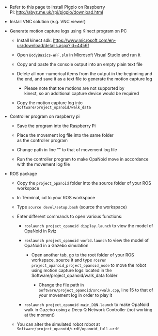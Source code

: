 -   Refer to this page to install Pigpio on Raspberry
    Pi: <http://abyz.me.uk/rpi/pigpio/download.html>

-   Install VNC solution (e.g. VNC viewer)

-   Generate motion capture logs using Kinect program on PC

    -   Install kinect
        sdk: <https://www.microsoft.com/en-us/download/details.aspx?id=44561>

    -   Open ```BodyBasics-WPF.sln``` in Microsoft Visual Studio and run it
    
    -   Copy and paste the console output into an empty plain text file
    
    -   Delete all non-numerical items from the output in the beginning and the end, and save it as a text file to generate the motion capture log

        -   Please note that toe motions are not supported by
            kinect, so an additional capture device would be required
    
    -   Copy the motion capture log into ```Software/project_opanoid/walk_data```

-   Controller program on raspberry pi

    -   Save the program into the Raspberry Pi 

    -   Place the movement log file into the same folder as the controller program

    -   Change path in line "" to that of movement log file 

    -   Run the controller program to make OpaNoid move in accordance with the movement log file
    
-   ROS package

    -   Copy the ```project_opanoid``` folder into the source folder of your ROS workspace
        
    -   In Terminal, cd to your ROS workspace
    
    -   Type ```source devel/setup.bash``` (source the workspace)
    
    -   Enter different commands to open various functions:
    
        -   ```roslaunch project_opanoid display.launch``` to view the model of OpaNoid in Rviz
        
        -   ```roslaunch project_opanoid world.launch``` to view the model of OpaNoid in a Gazebo simulation
        
             -   Open another tab, go to the root folder of your ROS workspace,  source it and type ```rosrun project_opanoid_project_opanoid_node``` to move the robot using motion capture logs located in the Software/project_opanoid/walk_data folder
             
                 -   Change the file path in ```Software/project_opanoid/src/walk.cpp```, line 15 to that of your movement log in order to play it
                 
        -   ```roslaunch project_opanoid main_DQN.launch``` to make OpaNoid walk in Gazebo using a Deep Q Network Controller (not working at the moment)
    
    -   You can alter the simulated robot robot at ```Software/project_opanoid/urdf/opanoid_full.urdf```
